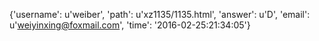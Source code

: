 {'username': u'weiber', 'path': u'xz1135/1135.html', 'answer': u'D', 'email': u'weiyinxing@foxmail.com', 'time': '2016-02-25:21:34:05'}